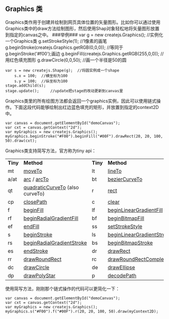 ## Graphics 类
Graphics类作用于创建并绘制到网页具体位置的矢量图形。比如你可以通过使用Graphics类中的draw方法绘制图形，然后使用Shap对象轻松地将矢量图形放置到指定的canvas之中。
###举例###
	var g = new createjs.Graphics();		//实例化一个Graphics类
	g.setStrokeStyle(1);	//1像素的画笔
	g.beginStroke(createjs.Graphics.getRGB(0,0,0)); 
	//等同于g.beginStroke('#f00');画边
	g.beginFill(createjs.Graphics.getRGB(255,0,0));		//用红色填充图形
	g.drawCircle(0,0,50); //画一个半径是50的圆

	var s = new createjs.Shape(g);	//将圆实例成一个shape
	    s.x = 100;	//横坐标为100
	    s.y = 100;	//纵坐标为100
	stage.addChild(s);
	stage.update();		//update把stage的改动更新到canvas里
Graphics类里的所有绘图方法都会返回一个graphics实例，因此可以使用链式操作。下面这段代码能够绘制出红边蓝色填充的矩形，并放置到指定的context2D中。
	
	var canvas = document.getElementById("demoCanvas");
    var cxt = canvas.getContext("2d");
    var myGraphics = new createjs.Graphics();
	myGraphics.beginStroke("#F00").beginFill("#00F").drawRect(20, 20, 100, 50).draw(cxt);

Graphics类支持简写方法，官方称为tiny api： 
	<table>
	    <tbody><tr><td><b>Tiny</b></td><td><b>Method</b></td><td><b>Tiny</b></td><td><b>Method</b></td></tr>
	    <tr><td>mt</td><td><a target="_blank" href="http://www.createjs.com/Docs/EaselJS/classes/Graphics.html#method_moveTo" class="crosslink">moveTo</a> </td>
	    <td>lt</td> <td><a target="_blank" href="http://www.createjs.com/Docs/EaselJS/classes/Graphics.html#method_lineTo" class="crosslink">lineTo</a></td></tr>
	    <tr><td>a/at</td><td><a target="_blank" href="http://www.createjs.com/Docs/EaselJS/classes/Graphics.html#method_arc" class="crosslink">arc</a> / <a target="_blank" href="http://www.createjs.com/Docs/EaselJS/classes/Graphics.html#method_arcTo" class="crosslink">arcTo</a> </td>
	    <td>bt</td><td><a target="_blank" href="http://www.createjs.com/Docs/EaselJS/classes/Graphics.html#method_bezierCurveTo" class="crosslink">bezierCurveTo</a> </td></tr>
	    <tr><td>qt</td><td><a target="_blank" href="http://www.createjs.com/Docs/EaselJS/classes/Graphics.html#method_quadraticCurveTo" class="crosslink">quadraticCurveTo</a> (also curveTo)</td>
	    <td>r</td><td><a target="_blank" href="http://www.createjs.com/Docs/EaselJS/classes/Graphics.html#method_rect" class="crosslink">rect</a> </td></tr>
	    <tr><td>cp</td><td><a target="_blank" href="http://www.createjs.com/Docs/EaselJS/classes/Graphics.html#method_closePath" class="crosslink">closePath</a> </td>
	    <td>c</td><td><a target="_blank" href="http://www.createjs.com/Docs/EaselJS/classes/Graphics.html#method_clear" class="crosslink">clear</a> </td></tr>
	    <tr><td>f</td><td><a target="_blank" href="http://www.createjs.com/Docs/EaselJS/classes/Graphics.html#method_beginFill" class="crosslink">beginFill</a> </td>
	    <td>lf</td><td><a target="_blank" href="http://www.createjs.com/Docs/EaselJS/classes/Graphics.html#method_beginLinearGradientFill" class="crosslink">beginLinearGradientFill</a> </td></tr>
	    <tr><td>rf</td><td><a target="_blank" href="http://www.createjs.com/Docs/EaselJS/classes/Graphics.html#method_beginRadialGradientFill" class="crosslink">beginRadialGradientFill</a> </td>
	    <td>bf</td><td><a target="_blank" href="http://www.createjs.com/Docs/EaselJS/classes/Graphics.html#method_beginBitmapFill" class="crosslink">beginBitmapFill</a> </td></tr>
	    <tr><td>ef</td><td><a target="_blank" href="http://www.createjs.com/Docs/EaselJS/classes/Graphics.html#method_endFill" class="crosslink">endFill</a> </td>
	    <td>ss</td><td><a target="_blank" href="http://www.createjs.com/Docs/EaselJS/classes/Graphics.html#method_setStrokeStyle" class="crosslink">setStrokeStyle</a> </td></tr>
	    <tr><td>s</td><td><a target="_blank" href="http://www.createjs.com/Docs/EaselJS/classes/Graphics.html#method_beginStroke" class="crosslink">beginStroke</a> </td>
	    <td>ls</td><td><a target="_blank" href="http://www.createjs.com/Docs/EaselJS/classes/Graphics.html#method_beginLinearGradientStroke" class="crosslink">beginLinearGradientStroke</a> </td></tr>
	    <tr><td>rs</td><td><a target="_blank" href="http://www.createjs.com/Docs/EaselJS/classes/Graphics.html#method_beginRadialGradientStroke" class="crosslink">beginRadialGradientStroke</a> </td>
	    <td>bs</td><td><a target="_blank" href="http://www.createjs.com/Docs/EaselJS/classes/Graphics.html#method_beginBitmapStroke" class="crosslink">beginBitmapStroke</a> </td></tr>
	    <tr><td>es</td><td><a target="_blank" href="http://www.createjs.com/Docs/EaselJS/classes/Graphics.html#method_endStroke" class="crosslink">endStroke</a> </td>
	    <td>dr</td><td><a target="_blank" href="http://www.createjs.com/Docs/EaselJS/classes/Graphics.html#method_drawRect" class="crosslink">drawRect</a> </td></tr>
	    <tr><td>rr</td><td><a target="_blank" href="http://www.createjs.com/Docs/EaselJS/classes/Graphics.html#method_drawRoundRect" class="crosslink">drawRoundRect</a> </td>
	    <td>rc</td><td><a target="_blank" href="http://www.createjs.com/Docs/EaselJS/classes/Graphics.html#method_drawRoundRectComplex" class="crosslink">drawRoundRectComplex</a> </td></tr>
	    <tr><td>dc</td><td><a target="_blank" href="http://www.createjs.com/Docs/EaselJS/classes/Graphics.html#method_drawCircle" class="crosslink">drawCircle</a> </td>
	    <td>de</td><td><a target="_blank" href="http://www.createjs.com/Docs/EaselJS/classes/Graphics.html#method_drawEllipse" class="crosslink">drawEllipse</a> </td></tr>
	    <tr><td>dp</td><td><a target="_blank" href="http://www.createjs.com/Docs/EaselJS/classes/Graphics.html#method_drawPolyStar" class="crosslink">drawPolyStar</a> </td>
	    <td>p</td><td><a target="_blank" href="http://www.createjs.com/Docs/EaselJS/classes/Graphics.html#method_decodePath" class="crosslink">decodePath</a> </td></tr>
	</tbody></table>
使用简写方法，刚刚那个链式操作的代码可以更简化一下：
	
	var canvas = document.getElementById("demoCanvas");
    var cxt = canvas.getContext("2d");
    var myGraphics = new createjs.Graphics();
	myGraphics.s("#F00").f("#00F").r(20, 20, 100, 50).draw(myContext2D);



